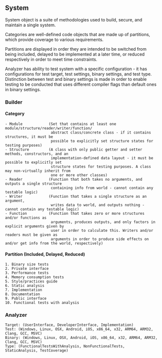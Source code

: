 ## System
System object is a suite of methodologies used to build, secure, and maintain a single system.

Categories are well-defined code objects that are made up of partitions, which provide coverage to various requirements.

Partitions are displayed in order they are intended to be switched from being included, delayed to be implemented at a later time, or reduced respectively in order to meet time constraints.

Analyzer has ability to test system with a specific configuration - it has configurations for test target, test settings, binary settings, and test type. Distinction between test and binary settings is made in order to enable testing to be conducted that uses different compiler flags than default ones in binary settings.

### Builder
#### Category
    - Module            (Set that contains at least one module/structure/reader/writer/function/
                         abstract class/concrete class - if it contains structures, it must be
                         possible to explicitly set structure states for testing purposes)
    - Structure         (A class with only public getter and setter methods, constructors, and an
                         implementation-defined data layout - it must be possible to explicitly set
                         structure states for testing purposes. A class may non-virtually inherit from
                         one or more other classes)
    - Reader            (Function that both takes no arguments, and outputs a single structure
                         containing info from world - cannot contain any testable logic)
    - Writer            (Function that takes a single structure as an argument,
                         writes data to world, and outputs nothing - cannot contain any testable logic)
    - Function          (Function that takes zero or more structures and/or functions as
                         arguments, produces outputs, and only factors in explicit arguments given by
                         user in order to calculate this. Writers and/or readers must be given as
                         arguments in order to produce side effects on and/or get info from the world, respectively)

#### Partition (Included, Delayed, Reduced)
    1. Binary size tests
    2. Private interface
    3. Performance tests
    4. Memory consumption tests
    5. Style/practices guide
    6. Static analysis
    7. Implementation
    8. Documentation
    9. Public interface
    10. Functional tests with analysis

### Analyzer
    Target: (UserInterface, DeveloperInterface, Implementation)
    Test: (Windows, Linux, OSX, Android, iOS, x86_64, x32, ARM64, ARM32, Clang, GCC, MSVC)
    Binary: (Windows, Linux, OSX, Android, iOS, x86_64, x32, ARM64, ARM32, Clang, GCC, MSVC)
    Type: (FunctionalTestsWithAnalysis, NonFunctionalTests, StaticAnalysis, TestCoverage)
